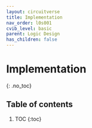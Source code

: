 ```yaml
---
layout: circuitverse
title: Implementation
nav_order: l0s001
cvib_level: basic
parent: Logic Design
has_children: false
---
```


# Implementation
{: .no_toc}

## Table of contents

1. TOC
{:toc}

